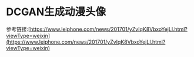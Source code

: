 # DCGAN生成动漫头像

参考链接:[https://www.leiphone.com/news/201701/yZvIqK8VbxoYejLl.html?viewType=weixin](https://www.leiphone.com/news/201701/yZvIqK8VbxoYejLl.html?viewType=weixin)
